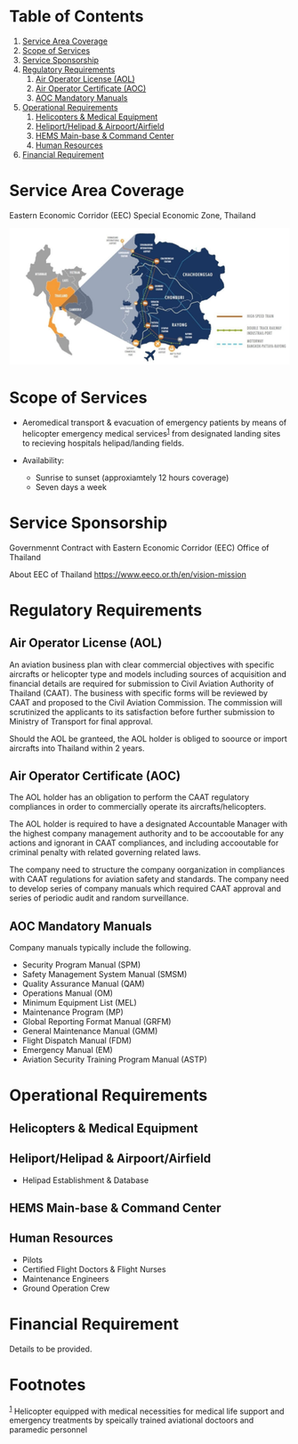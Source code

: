 
# Table of Contents

1.  [Service Area Coverage](#orga9d9dda)
2.  [Scope of Services](#org627e972)
3.  [Service Sponsorship](#orge884c71)
4.  [Regulatory Requirements](#org023cfb6)
    1.  [Air Operator License (AOL)](#org6da81df)
    2.  [Air Operator Certificate (AOC)](#org6024f59)
    3.  [AOC Mandatory Manuals](#org0b8fdd4)
5.  [Operational Requirements](#orge5977bf)
    1.  [Helicopters & Medical Equipment](#org7d6e090)
    2.  [Heliport/Helipad & Airpoort/Airfield](#org15e0077)
    3.  [HEMS Main-base & Command Center](#org565a2bf)
    4.  [Human Resources](#org86e188a)
6.  [Financial Requirement](#org2e21405)



<a id="orga9d9dda"></a>

# Service Area Coverage

Eastern Economic Corridor (EEC) Special Economic Zone, Thailand

![img](./eec_photo1.jpg)


<a id="org627e972"></a>

# Scope of Services

-   Aeromedical transport & evacuation of emergency patients by means of helicopter emergency medical services<sup><a id="fnr.1" class="footref" href="#fn.1">1</a></sup> from designated landing sites to recieving hospitals helipad/landing fields.

-   Availability:
    -   Sunrise to sunset (approxiamtely 12 hours coverage)
    -   Seven days a week


<a id="orge884c71"></a>

# Service Sponsorship

Governmennt Contract with Eastern Economic Corridor (EEC) Office of Thailand

About EEC of Thailand 
<https://www.eeco.or.th/en/vision-mission> 


<a id="org023cfb6"></a>

# Regulatory Requirements


<a id="org6da81df"></a>

## Air Operator License (AOL)

An aviation business plan with clear commercial objectives with specific aircrafts or helicopter type and models including sources of acquisition and financial details are required for submission to Civil Aviation Authority of Thailand (CAAT). The business with specific forms will be reviewed by CAAT and proposed to the Civil Aviation Commission. The commission will scrutinized the applicants to its satisfaction before further submission to Ministry of Transport for final approval.

Should the AOL be granteed, the AOL holder is obliged to soource or import aircrafts into Thailand within 2 years.


<a id="org6024f59"></a>

## Air Operator Certificate (AOC)

The AOL holder has an obligation to perform the CAAT regulatory compliances in order to commercially operate its aircrafts/helicopters.

The AOL holder is required to have a designated Accountable Manager with the highest company management authority and to be accooutable for any actions and ignorant in CAAT compliances, and including accooutable for criminal penalty with related governing related laws.

The company need to structure the company oorganization in compliances with CAAT regulations for aviation safety and standards. The company need to develop series of company manuals which required CAAT approval and series of periodic audit and random surveillance.


<a id="org0b8fdd4"></a>

## AOC Mandatory Manuals

Company manuals typically include the following.

-   Security Program Manual (SPM)
-   Safety Management System Manual (SMSM)
-   Quality Assurance Manual (QAM)
-   Operations Manual (OM)
-   Minimum Equipment List (MEL)
-   Maintenance Program (MP)
-   Global Reporting Format Manual (GRFM)
-   General Maintenance Manual (GMM)
-   Flight Dispatch Manual (FDM)
-   Emergency Manual (EM)
-   Aviation Security Training Program Manual (ASTP)


<a id="orge5977bf"></a>

# Operational Requirements


<a id="org7d6e090"></a>

## Helicopters & Medical Equipment


<a id="org15e0077"></a>

## Heliport/Helipad & Airpoort/Airfield

-   Helipad Establishment & Database


<a id="org565a2bf"></a>

## HEMS Main-base & Command Center


<a id="org86e188a"></a>

## Human Resources

-   Pilots
-   Certified Flight Doctors & Flight Nurses
-   Maintenance Engineers
-   Ground Operation Crew


<a id="org2e21405"></a>

# Financial Requirement

Details to be provided.


# Footnotes

<sup><a id="fn.1" href="#fnr.1">1</a></sup> Helicopter equipped with medical necessities for medical life support and emergency treatments by speically trained aviational doctoors and paramedic personnel
